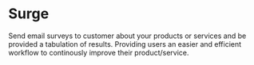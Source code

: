 # Surge

Send email surveys to customer about your products or services and be provided a tabulation of results. Providing users an easier and efficient workflow to continously improve their product/service.